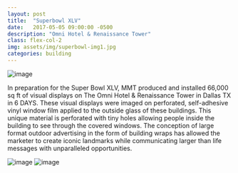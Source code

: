 ```yaml
---
layout: post
title:  "Superbowl XLV"
date:   2017-05-05 09:00:00 -0500
description: "Omni Hotel & Renaissance Tower"
class: flex-col-2
img: assets/img/superbowl-img1.jpg
categories: building
---
```

![image](../../assets/img/superbowl-hero.jpg "some image")

<span>I</span>n preparation for the Super Bowl XLV, MMT produced and installed 66,000 sq ft of visual displays on The Omni Hotel & Renaissance Tower in Dallas TX in 6 DAYS. These visual displays were imaged on perforated, self-adhesive vinyl window film applied to the outside glass of these buildings. This unique material is perforated with tiny holes allowing people inside the building to see through the covered windows. The conception of large format outdoor advertising in the form of building wraps has allowed the marketer to create iconic landmarks while communicating larger than life messages with unparalleled opportunities.

![image](../../assets/img/superbowl-img1.jpg "some image")
![image](../../assets/img/superbowl-img2.jpg "some image")
